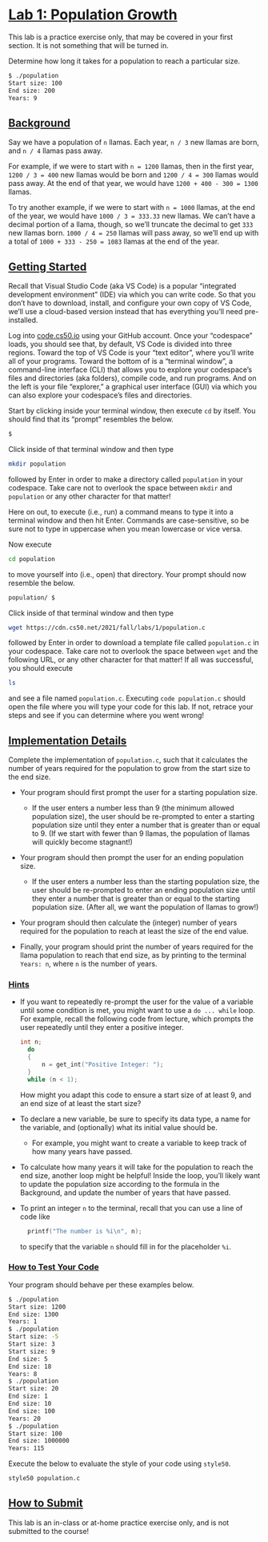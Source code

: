 # [Lab 1: Population Growth](https://cs50.harvard.edu/college/2022/spring/labs/1/#lab-1-population-growth)

This lab is a practice exercise only, that may be covered in your first section. It is not something that will be turned in.

Determine how long it takes for a population to reach a particular size.

```bash
$ ./population
Start size: 100
End size: 200
Years: 9
```



## [Background](https://cs50.harvard.edu/college/2022/spring/labs/1/#background)

Say we have a population of `n` llamas. Each year, `n / 3` new llamas are born, and `n / 4` llamas pass away.

For example, if we were to start with `n = 1200` llamas, then in the first year, `1200 / 3 = 400` new llamas would be born and `1200 / 4 = 300` llamas would pass away. At the end of that year, we would have `1200 + 400 - 300 = 1300` llamas.

To try another example, if we were to start with `n = 1000` llamas, at the end of the year, we would have `1000 / 3 = 333.33` new llamas. We can’t have a decimal portion of a llama, though, so we’ll truncate the decimal to get `333` new llamas born. `1000 / 4 = 250` llamas will pass away, so we’ll end up with a total of `1000 + 333 - 250 = 1083` llamas at the end of the year.



## [Getting Started](https://cs50.harvard.edu/college/2022/spring/labs/1/#getting-started)

Recall that Visual Studio Code (aka VS Code) is a popular “integrated development environment” (IDE) via which you can write code. So that  you don’t have to download, install, and configure your own copy of VS  Code, we’ll use a cloud-based version instead that has everything you’ll need pre-installed.

Log into [code.cs50.io](https://code.cs50.io/) using your  GitHub account. Once your “codespace” loads, you should see that, by  default, VS Code is divided into three regions. Toward the top of VS  Code is your “text editor”, where you’ll write all of your programs.  Toward the bottom of is a “terminal window”, a command-line interface  (CLI) that allows you to explore your codespace’s files and directories  (aka folders), compile code, and run programs. And on the left is your  file “explorer,” a graphical user interface (GUI) via which you can also explore your codespace’s files and directories.

Start by clicking inside your terminal window, then execute `cd` by itself. You should find that its “prompt” resembles the below.

```bash
$
```

Click inside of that terminal window and then type

```bash
mkdir population
```

followed by Enter in order to make a directory called `population` in your codespace. Take care not to overlook the space between `mkdir` and `population` or any other character for that matter!

Here on out, to execute (i.e., run) a command means to type it into a terminal window and then hit Enter. Commands are case-sensitive, so be  sure not to type in uppercase when you mean lowercase or vice versa.

Now execute

```bash
cd population
```

to move yourself into (i.e., open) that directory. Your prompt should now resemble the below.

```bash
population/ $
```

Click inside of that terminal window and then type

```bash
wget https://cdn.cs50.net/2021/fall/labs/1/population.c
```

followed by Enter in order to download a template file called `population.c` in your codespace. Take care not to overlook the space between `wget` and the following URL, or any other character for that matter! If all was successful, you should execute

```bash
ls
```

and see a file named `population.c`. Executing `code population.c` should open the file where you will type your code for this lab. If  not, retrace your steps and see if you can determine where you went  wrong!

## [Implementation Details](https://cs50.harvard.edu/college/2022/spring/labs/1/#implementation-details)

Complete the implementation of `population.c`, such that it calculates the number of years required for the population to grow from the start size to the end size.

- Your program should first prompt the user for a starting population size.    

  - If the user enters a number less than 9 (the minimum allowed population  size), the user should be re-prompted to enter a starting population  size until they enter a number that is greater than or equal to 9. (If  we start with fewer than 9 llamas, the population of llamas will quickly become stagnant!)

- Your program should then prompt the user for an ending population size.    

  - If the user enters a number less than the starting population size, the  user should be re-prompted to enter an ending population size until they enter a number that is greater than or equal to the starting population size. (After all, we want the population of llamas to grow!)

- Your program should then calculate the (integer) number of years required  for the population to reach at least the size of the end value.

- Finally, your program should print the number of years required for the llama  population to reach that end size, as by printing to the terminal `Years: n`, where `n` is the number of years.

### [Hints](https://cs50.harvard.edu/college/2022/spring/labs/1/#hints)

- If you want to repeatedly re-prompt the user for the value of a variable until some condition is met, you might want to use a `do ... while` loop. For example, recall the following code from lecture, which  prompts the user repeatedly until they enter a positive integer.

  ```c
  int n;
    do
    {
        n = get_int("Positive Integer: ");
    }
    while (n < 1);
  ```
  
  How might you adapt this code to ensure a start size of at least 9, and an end size of at least the start size?

- To declare a new variable, be sure to specify its data type, a name for  the variable, and (optionally) what its initial value should be.    

  - For example, you might want to create a variable to keep track of how many years have passed.

- To calculate how many years it will take for the population to  reach the end size, another loop might be helpful! Inside the loop,  you’ll likely want to update the population size according to the  formula in the Background, and update the number of years that have  passed.

- To print an integer `n` to the terminal, recall that you can use a line of code like

  ```c
    printf("The number is %i\n", n);
  ```
  
  to specify that the variable `n` should fill in for the placeholder `%i`.

### [How to Test Your Code](https://cs50.harvard.edu/college/2022/spring/labs/1/#how-to-test-your-code)

Your program should behave per these examples below.

```bash
$ ./population
Start size: 1200
End size: 1300
Years: 1
$ ./population
Start size: -5
Start size: 3
Start size: 9
End size: 5
End size: 18
Years: 8
$ ./population
Start size: 20
End size: 1
End size: 10
End size: 100
Years: 20
$ ./population
Start size: 100
End size: 1000000
Years: 115
```

Execute the below to evaluate the style of your code using `style50`.

```bash
style50 population.c
```

## [How to Submit](https://cs50.harvard.edu/college/2022/spring/labs/1/#how-to-submit)

This lab is an in-class or at-home practice exercise only, and is not submitted to the course!